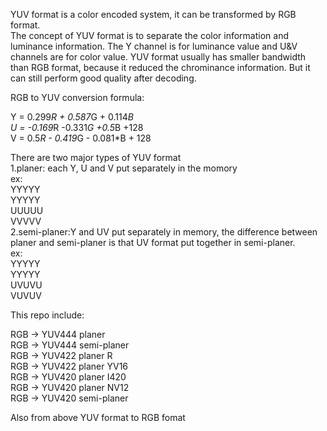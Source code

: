YUV format is a color encoded system, it can be transformed by RGB format.<br />
The concept of YUV format is to separate the color information and luminance information. The Y channel is for luminance value and U&V channels are for color value.
YUV format usually has smaller bandwidth than RGB format, because it reduced the chrominance information. But it can still perform good quality after decoding.

RGB to YUV conversion formula:<br />

Y = 0.299*R + 0.587*G + 0.114*B<br />
U = -0.169*R -0.331*G +0.5*B +128<br />
V = 0.5*R - 0.419*G - 0.081*B + 128<br />

There are two major types of YUV format <br />
1.planer: each Y, U and V put separately in the momory<br />
ex:<br />
YYYYY<br />
YYYYY<br />
UUUUU<br />
VVVVV<br />
2.semi-planer:Y and UV put separately in memory, the difference between planer and semi-planer is that UV format put together in semi-planer.<br />
ex:<br />
YYYYY<br />
YYYYY<br />
UVUVU<br />
VUVUV<br />


This repo include:<br />

RGB -> YUV444 planer<br />
RGB -> YUV444 semi-planer<br />
RGB -> YUV422 planer R<br />
RGB -> YUV422 planer YV16<br />
RGB -> YUV420 planer I420<br />
RGB -> YUV420 planer NV12<br />
RGB -> YUV420 semi-planer<br />

Also from above YUV format to RGB fomat<br />


